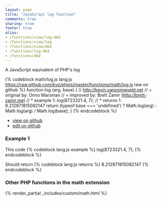 ```yaml
---
layout: page
title: "JavaScript log function"
comments: true
sharing: true
footer: true
alias:
- /functions/view/log:464
- /functions/view/log
- /functions/view/464
- /functions/log:464
- /functions/464
---
```

<!-- Generated by Rakefile:build -->
A JavaScript equivalent of PHP's log

{% codeblock math/log.js lang:js https://raw.github.com/kvz/phpjs/master/functions/math/log.js raw on github %}
function log (arg, base) {
  // http://kevin.vanzonneveld.net
  // +   original by: Onno Marsman
  // +   improved by: Brett Zamir (http://brett-zamir.me)
  // *     example 1: log(8723321.4, 7);
  // *     returns 1: 8.212871815082147
  return (typeof base === 'undefined') ?
    Math.log(arg) :
    Math.log(arg) / Math.log(base);
}
{% endcodeblock %}

 - [view on github](https://github.com/kvz/phpjs/blob/master/functions/math/log.js)
 - [edit on github](https://github.com/kvz/phpjs/edit/master/functions/math/log.js)

### Example 1
This code
{% codeblock lang:js example %}
log(8723321.4, 7);
{% endcodeblock %}

Should return
{% codeblock lang:js returns %}
8.212871815082147
{% endcodeblock %}


### Other PHP functions in the math extension
{% render_partial _includes/custom/math.html %}
